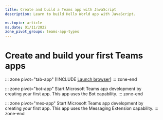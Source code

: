 ```yaml
---
title: Create and build a Teams app with JavaScript
description: Learn to build Hello World app with JavaScript.

ms.topic: article 
ms.date: 01/11/2022
zone_pivot_groups: teams-app-types
---
```


# Create and build your first Teams apps

::: zone pivot="tab-app"
[!INCLUDE [Launch browser](~/includes/browser-private-launch.md)]
::: zone-end

::: zone pivot="bot-app"
Start Microsoft Teams app development by creating your first app. This app uses the Bot capability.
::: zone-end

::: zone pivot="mex-app"
Start Microsoft Teams app development by creating your first app. This app uses the Messaging Extension capability.
::: zone-end
